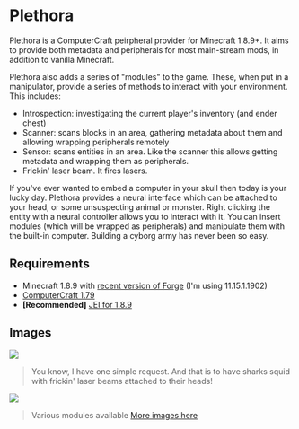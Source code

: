 # Plethora

Plethora is a ComputerCraft peirpheral provider for Minecraft 1.8.9+. It aims to provide both metadata and peripherals 
for most main-stream mods, in addition to vanilla Minecraft.

Plethora also adds a series of "modules" to the game. These, when put in a manipulator, provide a series of methods to 
interact with your environment. This includes:
 - Introspection: investigating the current player's inventory (and ender chest)
 - Scanner: scans blocks in an area, gathering metadata about them and allowing wrapping peripherals remotely
 - Sensor: scans entities in an area. Like the scanner this allows getting metadata and wrapping them as peripherals.
 - Frickin' laser beam. It fires lasers.

If you've ever wanted to embed a computer in your skull then today is your lucky day. Plethora provides a neural interface
which can be attached to your head, or some unsuspecting animal or monster. Right clicking the entity with a 
neural controller allows you to interact with it. You can insert modules (which will be wrapped as peripherals) and
manipulate them with the built-in computer. Building a cyborg army has never been so easy.

## Requirements
 - Minecraft 1.8.9 with [recent version of Forge](http://files.minecraftforge.net/maven/net/minecraftforge/forge/index_1.8.9.html)
   (I'm using 11.15.1.1902)
 - [ComputerCraft 1.79](http://minecraft.curseforge.com/projects/computercraft)
 - **[Recommended]** [JEI for 1.8.9](http://minecraft.curseforge.com/projects/just-enough-items-jei)

## Images
![](https://raw.githubusercontent.com/SquidDev-CC/ccjam-2016/master/images/Squids%20and%20Lasers.png)

> You know, I have one simple request. And that is to have ~~sharks~~ squid with frickin' laser beams attached to 
their heads!

![](https://raw.githubusercontent.com/SquidDev-CC/ccjam-2016/master/images/Modules.png)

> Various modules available
[More images here](https://github.com/SquidDev-CC/ccjam-2016/tree/master/images)
